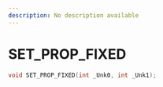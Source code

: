 ```yaml
---
description: No description available 
---
```


# SET_PROP_FIXED

```cpp
void SET_PROP_FIXED(int _Unk0, int _Unk1);
```
